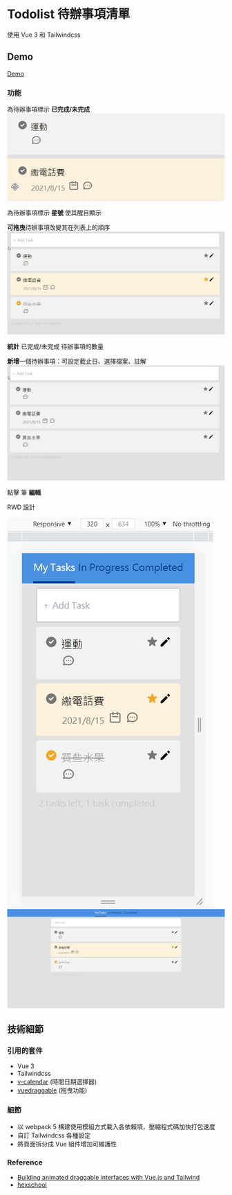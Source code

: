 # Todolist 待辦事項清單
使用 Vue 3 和 Tailwindcss 

## Demo
[Demo](https://sayoko123f.github.io/p-todolist/)

### 功能
為待辦事項標示 **已完成/未完成**
![demo 1](https://github.com/Sayoko123f/p-todolist/blob/master/demo/todo-demo-1.gif)

為待辦事項標示 **星號** 使其醒目顯示

**可拖曳**待辦事項改變其在列表上的順序
![demo 2](https://github.com/Sayoko123f/p-todolist/blob/master/demo/todo-demo-2.gif)

**統計** 已完成/未完成 待辦事項的數量

**新增**一個待辦事項：可設定截止日、選擇檔案、註解
![demo 3](https://github.com/Sayoko123f/p-todolist/blob/master/demo/todo-demo-3.gif)

點擊 筆 **編輯**

RWD 設計

![demo 4](https://github.com/Sayoko123f/p-todolist/blob/master/demo/todo-demo-4.PNG)
![demo 5](https://github.com/Sayoko123f/p-todolist/blob/master/demo/todo-demo-5.PNG)

## 技術細節
### 引用的套件
- Vue 3
- Tailwindcss
- [v-calendar](https://github.com/nathanreyes/v-calendar) (時間日期選擇器)
- [vuedraggable](https://github.com/SortableJS/vue.draggable.next) (拖曳功能)

### 細節
- 以 webpack 5 構建使用模組方式載入各依賴項，壓縮程式碼加快打包速度
- 自訂 Tailwindcss 各種設定
- 將頁面拆分成 Vue 組件增加可維護性

### Reference
- [Building animated draggable interfaces with Vue.js and Tailwind](https://www.binarcode.com/blog/building-animated-draggable-interfaces-with-vuejs-and-tailwind/)
- [hexschool](https://hexschool.github.io/THE_F2E_Design/todolist/)